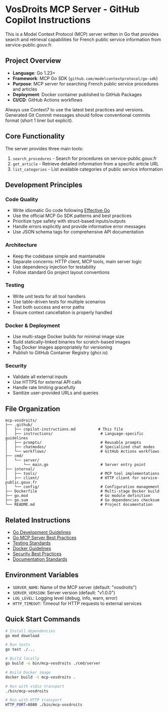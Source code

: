 # VosDroits MCP Server - GitHub Copilot Instructions

This is a Model Context Protocol (MCP) server written in Go that provides search and retrieval capabilities for French public service information from service-public.gouv.fr.

## Project Overview

- **Language**: Go 1.23+
- **Framework**: MCP Go SDK (`github.com/modelcontextprotocol/go-sdk`)
- **Purpose**: MCP server for searching French public service procedures and articles
- **Deployment**: Docker container published to GitHub Packages
- **CI/CD**: GitHub Actions workflows

Always use Context7 to use the latest best practices and versions.
Generated Git Commit messages should follow conventional commits format (short 1 liner but explicit).

## Core Functionality

The server provides three main tools:
1. `search_procedures` - Search for procedures on service-public.gouv.fr
2. `get_article` - Retrieve detailed information from a specific article URL
3. `list_categories` - List available categories of public service information

## Development Principles

### Code Quality
- Write idiomatic Go code following [Effective Go](https://go.dev/doc/effective_go)
- Use the official MCP Go SDK patterns and best practices
- Prioritize type safety with struct-based inputs/outputs
- Handle errors explicitly and provide informative error messages
- Use JSON schema tags for comprehensive API documentation

### Architecture
- Keep the codebase simple and maintainable
- Separate concerns: HTTP client, MCP tools, main server logic
- Use dependency injection for testability
- Follow standard Go project layout conventions

### Testing
- Write unit tests for all tool handlers
- Use table-driven tests for multiple scenarios
- Test both success and error paths
- Ensure context cancellation is properly handled

### Docker & Deployment
- Use multi-stage Docker builds for minimal image size
- Build statically-linked binaries for scratch-based images
- Tag Docker images appropriately for versioning
- Publish to GitHub Container Registry (ghcr.io)

### Security
- Validate all external inputs
- Use HTTPS for external API calls
- Handle rate limiting gracefully
- Sanitize user-provided URLs and queries

## File Organization

```
mcp-vosdroits/
├── .github/
│   ├── copilot-instructions.md          # This file
│   ├── instructions/                     # Language-specific guidelines
│   ├── prompts/                          # Reusable prompts
│   ├── chatmodes/                        # Specialized chat modes
│   └── workflows/                        # GitHub Actions workflows
├── cmd/
│   └── server/
│       └── main.go                       # Server entry point
├── internal/
│   ├── tools/                            # MCP tool implementations
│   ├── client/                           # HTTP client for service-public.gouv.fr
│   └── config/                           # Configuration management
├── Dockerfile                            # Multi-stage Docker build
├── go.mod                                # Go module definition
├── go.sum                                # Go dependencies checksum
└── README.md                             # Project documentation
```

## Related Instructions

- [Go Development Guidelines](instructions/go.instructions.md)
- [Go MCP Server Best Practices](instructions/go-mcp-server.instructions.md)
- [Testing Standards](instructions/testing.instructions.md)
- [Docker Guidelines](instructions/docker.instructions.md)
- [Security Best Practices](instructions/security.instructions.md)
- [Documentation Standards](instructions/documentation.instructions.md)

## Environment Variables

- `SERVER_NAME`: Name of the MCP server (default: "vosdroits")
- `SERVER_VERSION`: Server version (default: "v1.0.0")
- `LOG_LEVEL`: Logging level (debug, info, warn, error)
- `HTTP_TIMEOUT`: Timeout for HTTP requests to external services

## Quick Start Commands

```bash
# Install dependencies
go mod download

# Run tests
go test ./...

# Build locally
go build -o bin/mcp-vosdroits ./cmd/server

# Build Docker image
docker build -t mcp-vosdroits .

# Run with stdio transport
./bin/mcp-vosdroits

# Run with HTTP transport
HTTP_PORT=8080 ./bin/mcp-vosdroits
```
